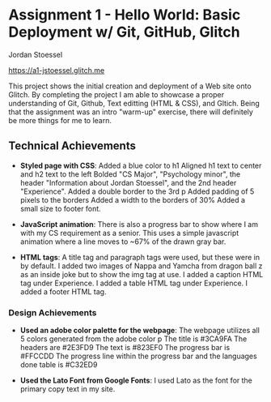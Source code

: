 Assignment 1 - Hello World: Basic Deployment w/ Git, GitHub, Glitch
===
Jordan Stoessel

https://a1-jstoessel.glitch.me

This project shows the initial creation and deployment of a Web site onto Glitch. By completing the project I am able to showcase a proper understanding of Git, Github, Text editting (HTML & CSS), and Gltich. Being that the assignment was an intro "warm-up" exercise, there will definitely be more things for me to learn.

## Technical Achievements
- **Styled page with CSS**: 
Added a blue color to h1
Aligned h1 text to center and h2 text to the left
Bolded "CS Major", "Psychology minor", the header "Information about Jordan Stoessel", and the 2nd header "Experience".
Added a double border to the 3rd p
Added padding of 5 pixels to the borders
Added a width to the borders of 30%
Added a small size to footer font.

- **JavaScript animation**: 
There is also a progress bar to show where I am with my CS requirement as a senior. This uses a simple javascript animation where a line moves to ~67% of the drawn gray bar.

- **HTML tags**: 
A title tag and paragraph tags were used, but these were in by default.
I added two images of Nappa and Yamcha from dragon ball z as an inside joke but to show the img tag at use.
I added a caption HTML tag under Experience.
I added a table HTML tag under Experience.
I added a footer HTML tag.



### Design Achievements
- **Used an adobe color palette for the webpage**: 
The webpage utilizes all 5 colors generated from the adobe color p
The title is #3CA9FA
The headers are #2E3FD9
The text is #823EF0
The progress bar is #FFCCDD
The progress line within the progress bar and the languages done table is #C32ED9

- **Used the Lato Font from Google Fonts**: 
I used Lato as the font for the primary copy text in my site.